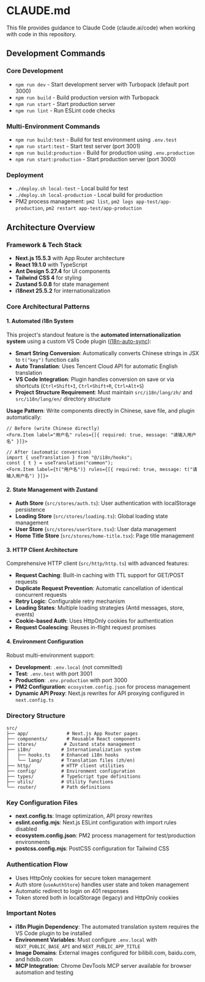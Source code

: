 # CLAUDE.md

This file provides guidance to Claude Code (claude.ai/code) when working with code in this repository.

## Development Commands

### Core Development
- `npm run dev` - Start development server with Turbopack (default port 3000)
- `npm run build` - Build production version with Turbopack
- `npm run start` - Start production server
- `npm run lint` - Run ESLint code checks

### Multi-Environment Commands
- `npm run build:test` - Build for test environment using `.env.test`
- `npm run start:test` - Start test server (port 3001)
- `npm run build:production` - Build for production using `.env.production`
- `npm run start:production` - Start production server (port 3000)

### Deployment
- `./deploy.sh local-test` - Local build for test
- `./deploy.sh local-production` - Local build for production
- PM2 process management: `pm2 list`, `pm2 logs app-test/app-production`, `pm2 restart app-test/app-production`

## Architecture Overview

### Framework & Tech Stack
- **Next.js 15.5.3** with App Router architecture
- **React 19.1.0** with TypeScript
- **Ant Design 5.27.4** for UI components
- **Tailwind CSS 4** for styling
- **Zustand 5.0.8** for state management
- **i18next 25.5.2** for internationalization

### Core Architectural Patterns

#### 1. Automated i18n System
This project's standout feature is the **automated internationalization system** using a custom VS Code plugin ([i18n-auto-sync](https://github.com/adzcsx2/i18n-auto-sync)):

- **Smart String Conversion**: Automatically converts Chinese strings in JSX to `t("key")` function calls
- **Auto Translation**: Uses Tencent Cloud API for automatic English translation
- **VS Code Integration**: Plugin handles conversion on save or via shortcuts (`Ctrl+Shift+I`, `Ctrl+Shift+R`, `Ctrl+Alt+S`)
- **Project Structure Requirement**: Must maintain `src/i18n/lang/zh/` and `src/i18n/lang/en/` directory structure

**Usage Pattern**: Write components directly in Chinese, save file, and plugin automatically:
```tsx
// Before (write Chinese directly)
<Form.Item label="用户名" rules={[{ required: true, message: "请输入用户名" }]}>

// After (automatic conversion)
import { useTranslation } from "@/i18n/hooks";
const { t } = useTranslation("common");
<Form.Item label={t("用户名")} rules={[{ required: true, message: t("请输入用户名") }]}>
```

#### 2. State Management with Zustand
- **Auth Store** (`src/stores/auth.ts`): User authentication with localStorage persistence
- **Loading Store** (`src/stores/loading.ts`): Global loading state management
- **User Store** (`src/stores/userStore.tsx`): User data management
- **Home Title Store** (`src/stores/home-title.tsx`): Page title management

#### 3. HTTP Client Architecture
Comprehensive HTTP client (`src/http/http.ts`) with advanced features:
- **Request Caching**: Built-in caching with TTL support for GET/POST requests
- **Duplicate Request Prevention**: Automatic cancellation of identical concurrent requests
- **Retry Logic**: Configurable retry mechanism
- **Loading States**: Multiple loading strategies (Antd messages, store, events)
- **Cookie-based Auth**: Uses HttpOnly cookies for authentication
- **Request Coalescing**: Reuses in-flight request promises

#### 4. Environment Configuration
Robust multi-environment support:
- **Development**: `.env.local` (not committed)
- **Test**: `.env.test` with port 3001
- **Production**: `.env.production` with port 3000
- **PM2 Configuration**: `ecosystem.config.json` for process management
- **Dynamic API Proxy**: Next.js rewrites for API proxying configured in `next.config.ts`

### Directory Structure
```
src/
├── app/              # Next.js App Router pages
├── components/       # Reusable React components
├── stores/          # Zustand state management
├── i18n/           # Internationalization system
│   ├── hooks.ts    # Enhanced i18n hooks
│   └── lang/       # Translation files (zh/en)
├── http/           # HTTP client utilities
├── config/         # Environment configuration
├── types/          # TypeScript type definitions
├── utils/          # Utility functions
└── router/         # Path definitions
```

### Key Configuration Files
- **next.config.ts**: Image optimization, API proxy rewrites
- **eslint.config.mjs**: Next.js ESLint configuration with import rules disabled
- **ecosystem.config.json**: PM2 process management for test/production environments
- **postcss.config.mjs**: PostCSS configuration for Tailwind CSS

### Authentication Flow
- Uses HttpOnly cookies for secure token management
- Auth store (`useAuthStore`) handles user state and token management
- Automatic redirect to login on 401 responses
- Token stored both in localStorage (legacy) and HttpOnly cookies

### Important Notes
- **i18n Plugin Dependency**: The automated translation system requires the VS Code plugin to be installed
- **Environment Variables**: Must configure `.env.local` with `NEXT_PUBLIC_BASE_API` and `NEXT_PUBLIC_APP_TITLE`
- **Image Domains**: External images configured for bilibili.com, baidu.com, and hdslb.com
- **MCP Integration**: Chrome DevTools MCP server available for browser automation and testing